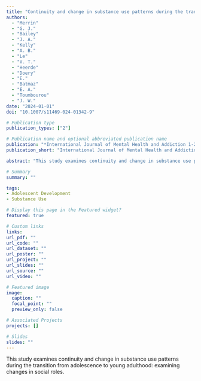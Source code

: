 ```yaml
---
title: "Continuity and change in substance use patterns during the transition from adolescence to young adulthood: Examining changes in social roles"
authors:
  - "Merrin"
  - "G. J."
  - "Bailey"
  - "J. A."
  - "Kelly"
  - "A. B."
  - "Le"
  - "V. T."
  - "Heerde"
  - "Doery"
  - "E."
  - "Batmaz"
  - "E. A."
  - "Toumbourou"
  - "J. W."
date: "2024-01-01"
doi: "10.1007/s11469-024-01342-9"

# Publication type
publication_types: ["2"]

# Publication name and optional abbreviated publication name
publication: "*International Journal of Mental Health and Addiction 1-23.*"
publication_short: "International Journal of Mental Health and Addiction 1-23."

abstract: "This study examines continuity and change in substance use patterns during the transition from adolescence to young adulthood: examining changes in social roles."

# Summary
summary: ""

tags:
- Adolescent Development
- Substance Use

# Display this page in the Featured widget?
featured: true

# Custom links
links:
url_pdf: ""
url_code: ""
url_dataset: ""
url_poster: ""
url_project: ""
url_slides: ""
url_source: ""
url_video: ""

# Featured image
image:
  caption: ""
  focal_point: ""
  preview_only: false

# Associated Projects
projects: []

# Slides
slides: ""
---
```


This study examines continuity and change in substance use patterns during the transition from adolescence to young adulthood: examining changes in social roles.
